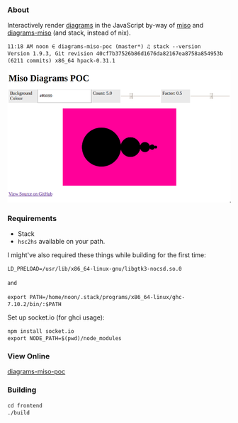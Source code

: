 ### About

Interactively render [diagrams](https://diagrams.github.io) in the JavaScript
by-way of [miso](http://github.com/dmjio/miso/) and
[diagrams-miso](https://github.com/cocreature/diagrams-miso) (and stack,
instead of nix).

```
11:18 AM noon ∈ diagrams-miso-poc (master*) ♫ stack --version
Version 1.9.3, Git revision 40cf7b37526b86d1676da82167ea8758a854953b (6211 commits) x86_64 hpack-0.31.1
```

![](images/ss.png)


### Requirements

- Stack
- `hsc2hs` available on your path.

I might've also required these things while building for the first time:

```
LD_PRELOAD=/usr/lib/x86_64-linux-gnu/libgtk3-nocsd.so.0

and

export PATH=/home/noon/.stack/programs/x86_64-linux/ghc-7.10.2/bin/:$PATH
```

Set up socket.io (for ghci usage):

```
npm install socket.io
export NODE_PATH=$(pwd)/node_modules
```

### View Online

[diagrams-miso-poc](https://silky.github.io/diagrams-miso-poc/frontend/dist/)


### Building

```
cd frontend
./build
```
